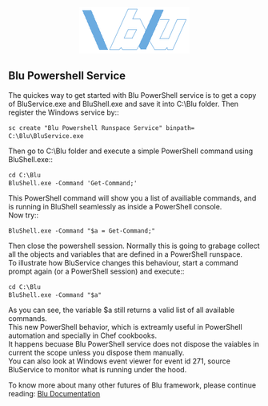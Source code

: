 <p align="center">
  <img src="Common\logo\blu.png"/>
</p>

Blu Powershell Service
----------------------

The quickes way to get started with Blu PowerShell service is to get a copy of BluService.exe and BluShell.exe and save it into C:\\Blu folder.
Then register the Windows service by::

    sc create "Blu Powershell Runspace Service" binpath= C:\Blu\BluService.exe
    
Then go to C:\Blu folder and execute a simple PowerShell command using BluShell.exe::

    cd C:\Blu
    BluShell.exe -Command 'Get-Command;'
    
This PowerShell command will show you a list of availiable commands, and is running in BluShell seamlessly as inside a PowerShell console.   
Now try::

    BluShell.exe -Command "$a = Get-Command;"
    
Then close the powershell session. 
Normally this is going to grabage collect all the objects and variables that are defined in a PowerShell runspace.  
To illustrate how BluService changes this behaviour, start a command prompt again (or a PowerShell session) and execute::

    cd C:\Blu
    BluShell.exe -Command "$a" 
    
As you can see, the variable $a still returns a valid list of all available commands.   
This new PowerShell behavior, which is extreamly useful in PowerShell automation and specially in Chef cookbooks.  
It happens becuase Blu PowerShell service does not dispose the vaiables in current the scope unless you dispose them manually.  
You can also look at Windows event viewer for event id 271, source BluService to monitor what is running under the hood. 

To know more about many other futures of Blu framework, please continue reading: [Blu Documentation](http://backslashblu.readthedocs.io/)
